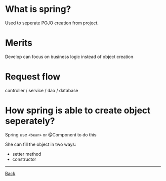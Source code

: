 # What is spring?

Used to seperate POJO creation from project.

# Merits

Develop can focus on business logic instead of object creation

# Request flow

controller / service / dao / database

# How spring is able to create object seperately?

Spring use `<bean>` or @Component to do this

She can fill the object in two ways:

+ setter method
+ constructor

***
[Back](./index.md)
